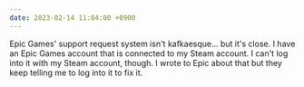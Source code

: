 ```yaml
---
date: 2023-02-14 11:04:00 +0900
---
```


Epic Games' support request system isn't kafkaesque... but it's close. I have an Epic Games account that is connected to my Steam account. I can't log into it with my Steam account, though. I wrote to Epic about that but they keep telling me to log into it to fix it.
